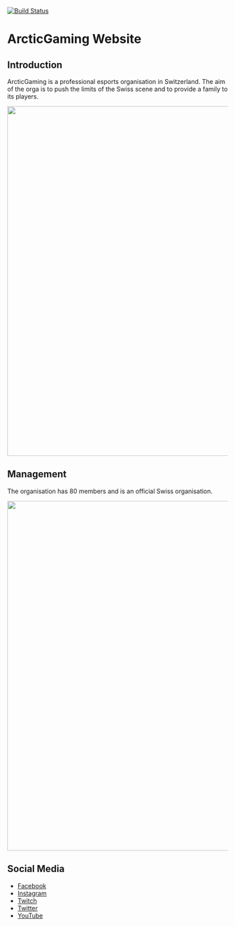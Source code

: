 [![Build Status](https://travis-ci.org/Vidada-Project/vidada-server.svg?branch=master)](https://travis-ci.org/Vidada-Project/vidada-server)

ArcticGaming Website
=======

## Introduction

ArcticGaming is a professional esports organisation in Switzerland. The aim of the orga is to push the limits of the Swiss scene and to provide a family to its players.


<img src="https://imgur.com/a/NieUu" width="800"/>


## Management

The organisation has 80 members and is an official Swiss organisation.

<img src="https://imgur.com/a/mpPt7" width="800"/>


## Social Media


+ [Facebook](https://www.facebook.com/arcticgamingch)
+ [Instagram](https://www.instagram.com/arcticgamingch/)
+ [Twitch](https://www.twitch.tv/arcticgaming_tv)
+ [Twitter](https://twitter.com/ArcticGamingCH)
+ [YouTube](https://www.youtube.com/channel/UC8H_U5y5TPwnjECz-taoCrQ)

